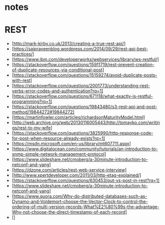 # notes
# REST

- [http://mark-kirby.co.uk/2013/creating-a-true-rest-api/]
- [https://saipraveenblog.wordpress.com/2014/09/29/rest-api-best-practices/]
- [https://www.ibm.com/developerworks/webservices/library/ws-restful/]
- [https://stackoverflow.com/questions/15911719/rest-prevent-creation-of-duplicate-resources-via-conditional-post]
- [https://stackoverflow.com/questions/15159274/avoid-duplicate-posts-with-rest]
- [https://stackoverflow.com/questions/2001773/understanding-rest-verbs-error-codes-and-authentication?rq=1]
- [https://stackoverflow.com/questions/671118/what-exactly-is-restful-programming?rq=1]
- [https://stackoverflow.com/questions/19843480/s3-rest-api-and-post-method/19844272#19844272]
- [https://martinfowler.com/articles/richardsonMaturityModel.html]
- [http://web.archive.org/web/20130116005443/http://tomayko.com/writings/rest-to-my-wife]
- [https://stackoverflow.com/questions/3825990/http-response-code-for-post-when-resource-already-exists?rq=1]
- [https://msdn.microsoft.com/en-us/library/mt607711.aspx]
- [https://www.digitalocean.com/community/tutorials/an-introduction-to-snmp-simple-network-management-protocol]
- [https://www.slideshare.net/cmoberg/a-30minute-introduction-to-netconf-and-yang]
- [https://dzone.com/articles/rest-web-service-interview]
- [http://www.xpertdeveloper.com/2011/03/http-etag-explained/]
- [https://stackoverflow.com/questions/630453/put-vs-post-in-rest?rq=1]
- [https://www.slideshare.net/cmoberg/a-30minute-introduction-to-netconf-and-yang]
- [https://www.quora.com/Why-do-distributed-databases-such-as-Dynamo-and-Voldemort-choose-the-Vector-Clock-to-control-the-ordering-of-multi-version-records-What%E2%80%99s-the-advantage-Why-not-choose-the-direct-timestamp-of-each-record]
- []
